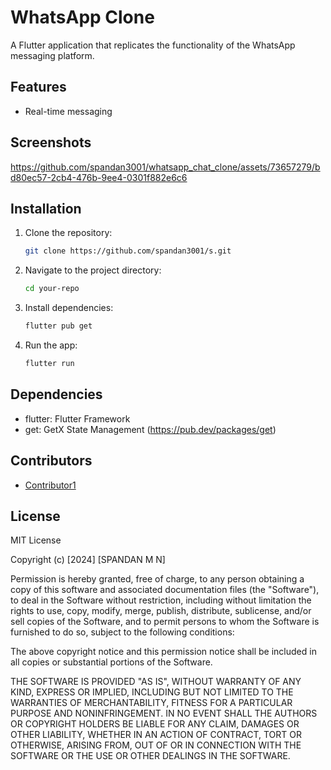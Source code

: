 # WhatsApp Clone

A Flutter application that replicates the functionality of the WhatsApp messaging platform.



## Features
- Real-time messaging


## Screenshots

https://github.com/spandan3001/whatsapp_chat_clone/assets/73657279/bd80ec57-2cb4-476b-9ee4-0301f882e6c6


## Installation

1. Clone the repository:

   ```bash
   git clone https://github.com/spandan3001/s.git
   ```
2. Navigate to the project directory:
    ```bash
   cd your-repo
   ```
3. Install dependencies:
    ```bash
    flutter pub get
    ```
4. Run the app:
    ```bash
   flutter run
   ```

## Dependencies

- flutter: Flutter Framework
- get: GetX State Management (https://pub.dev/packages/get)

## Contributors

- [Contributor1](https://github.com/spandan3001)

## License

MIT License

Copyright (c) [2024] [SPANDAN M N]

Permission is hereby granted, free of charge, to any person obtaining a copy
of this software and associated documentation files (the "Software"), to deal
in the Software without restriction, including without limitation the rights
to use, copy, modify, merge, publish, distribute, sublicense, and/or sell
copies of the Software, and to permit persons to whom the Software is
furnished to do so, subject to the following conditions:

The above copyright notice and this permission notice shall be included in all
copies or substantial portions of the Software.

THE SOFTWARE IS PROVIDED "AS IS", WITHOUT WARRANTY OF ANY KIND, EXPRESS OR
IMPLIED, INCLUDING BUT NOT LIMITED TO THE WARRANTIES OF MERCHANTABILITY,
FITNESS FOR A PARTICULAR PURPOSE AND NONINFRINGEMENT. IN NO EVENT SHALL THE
AUTHORS OR COPYRIGHT HOLDERS BE LIABLE FOR ANY CLAIM, DAMAGES OR OTHER
LIABILITY, WHETHER IN AN ACTION OF CONTRACT, TORT OR OTHERWISE, ARISING FROM,
OUT OF OR IN CONNECTION WITH THE SOFTWARE OR THE USE OR OTHER DEALINGS IN THE
SOFTWARE.
